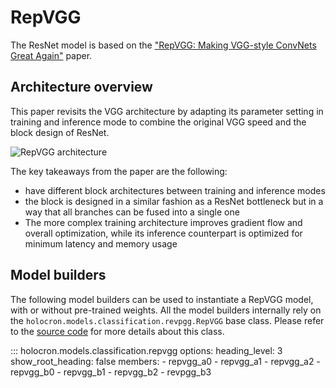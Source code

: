# RepVGG

The ResNet model is based on the ["RepVGG: Making VGG-style ConvNets Great Again"](https://arxiv.org/pdf/2101.03697.pdf) paper.

## Architecture overview

This paper revisits the VGG architecture by adapting its parameter setting in training and inference mode to combine the original VGG speed and the block design of ResNet.

![RepVGG architecture](https://github.com/frgfm/Holocron/releases/download/v0.2.1/repvgg.png)

The key takeaways from the paper are the following:

- have different block architectures between training and inference modes
- the block is designed in a similar fashion as a ResNet bottleneck but in a way that all branches can be fused into a single one
- The more complex training architecture improves gradient flow and overall optimization, while its inference counterpart is optimized for minimum latency and memory usage


## Model builders

The following model builders can be used to instantiate a RepVGG model, with or
without pre-trained weights. All the model builders internally rely on the
`holocron.models.classification.revpgg.RepVGG` base class. Please refer to the [source
code](https://github.com/frgfm/Holocron/blob/main/holocron/models/classification/repvgg.py) for
more details about this class.

::: holocron.models.classification.repvgg
    options:
        heading_level: 3
        show_root_heading: false
        members:
            - repvgg_a0
            - repvgg_a1
            - repvgg_a2
            - repvgg_b0
            - repvgg_b1
            - repvgg_b2
            - revpgg_b3
